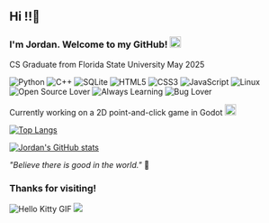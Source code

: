 ## Hi !!👋
### I'm Jordan. Welcome to my GitHub! <img src="https://web.archive.org/web/20091026232923/http://www.geocities.com/Tokyo/Market/7773/star.gif" width="20" />
CS Graduate from Florida State University May 2025

![Python](https://img.shields.io/badge/Python-3776AB?style=flat&logo=python&logoColor=white)
![C++](https://img.shields.io/badge/C++-00599C?style=flat&logo=c%2B%2B&logoColor=white)
![SQLite](https://img.shields.io/badge/SQLite-003B57?style=flat&logo=sqlite&logoColor=white)
![HTML5](https://img.shields.io/badge/HTML5-E34F26?style=flat&logo=html5&logoColor=white)
![CSS3](https://img.shields.io/badge/CSS3-1572B6?style=flat&logo=css3&logoColor=white)
![JavaScript](https://img.shields.io/badge/JavaScript-F7DF1E?style=flat&logo=javascript&logoColor=white)
![Linux](https://img.shields.io/badge/Linux-FCC624?style=flat&logo=linux&logoColor=white)
![Open Source Lover](https://img.shields.io/badge/Open%20Source-Lover-pink?style=flat)
![Always Learning](https://img.shields.io/badge/Always-Learning-pink?style=flat)
![Bug Lover](https://img.shields.io/badge/Bug%20Lover-%F0%9F%90%9C-pink?style=flat)

Currently working on a 2D point-and-click game in Godot <img src="https://img.itch.zone/aW1hZ2UvOTY5NTgyLzU1OTg4NjkuZ2lm/794x1000/BqczAb.gif" width="20" />

[![Top Langs](https://github-readme-stats.vercel.app/api/top-langs/?username=JordanFreyman&layout=compact&theme=synthwave&card_width=445)](https://github.com/anuraghazra/github-readme-stats)

[![Jordan's GitHub stats](https://github-readme-stats.vercel.app/api?username=JordanFreyman&layout=compact&theme=synthwave)](https://github.com/anuraghazra/github-readme-stats)


_"Believe there is good in the world."_ 🌟

### Thanks for visiting!
![Hello Kitty GIF](https://web.archive.org/web/20090731135339/http://hk.geocities.com/hello300hk300/Hello_kitty_2.gif)
<img src="https://web.archive.org/web/20020314024112/http://hk.geocities.com:80/jubilationjournal/starstar.gif"/>
<!--

Here are some ideas to get you started:

- 🔭 I’m currently working on ...
- 🌱 I’m currently learning ...
- 👯 I’m looking to collaborate on ...
- 🤔 I’m looking for help with ...
- 💬 Ask me about ...
- 📫 How to reach me: ...
- 😄 Pronouns: ...
- ⚡ Fun fact: ...
-->
